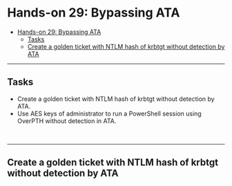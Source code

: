# Hands-on 29: Bypassing ATA

- [Hands-on 29: Bypassing ATA](#hands-on-29-bypassing-ata)
  - [Tasks](#tasks)
  - [Create a golden ticket with NTLM hash of krbtgt without detection by ATA](#create-a-golden-ticket-with-ntlm-hash-of-krbtgt-without-detection-by-ata)

---

## Tasks

- Create a golden ticket with NTLM hash of krbtgt without detection by ATA. 
- Use AES keys of administrator to run a PowerShell session using OverPTH without detection in ATA.

<br/>

---

## Create a golden ticket with NTLM hash of krbtgt without detection by ATA

